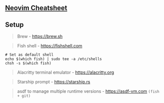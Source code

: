 ## [Neovim Cheatsheet](neovim-cheatsheet.md)

## Setup

> Brew - https://brew.sh

> Fish shell - https://fishshell.com

```
# Set as default shell
echo $(which fish) | sudo tee -a /etc/shells
chsh -s $(which fish)
```

> Alacritty terminal emulator - https://alacritty.org

> Starship prompt - https://starship.rs

> asdf to manage multiple runtime versions - https://asdf-vm.com `(fish + git)`
